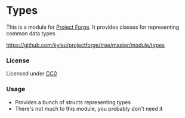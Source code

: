 # Types

This is a module for [Project Forge](https://projectforge.dev). It provides classes for representing common data types

https://github.com/kyleu/projectforge/tree/master/module/types

### License

Licensed under [CC0](https://creativecommons.org/publicdomain/zero/1.0)

### Usage

- Provides a bunch of structs representing types
- There's not much to this module, you probably don't need it
